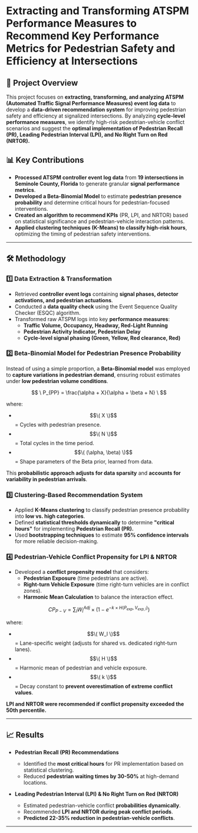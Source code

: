 # **Extracting and Transforming ATSPM Performance Measures to Recommend Key Performance Metrics for Pedestrian Safety and Efficiency at Intersections**

## **🚦 Project Overview**
This project focuses on **extracting, transforming, and analyzing ATSPM (Automated Traffic Signal Performance Measures) event log data** to develop a **data-driven recommendation system** for improving pedestrian safety and efficiency at signalized intersections. By analyzing **cycle-level performance measures**, we identify high-risk pedestrian-vehicle conflict scenarios and suggest the **optimal implementation of Pedestrian Recall (PR), Leading Pedestrian Interval (LPI), and No Right Turn on Red (NRTOR).**

## **📊 Key Contributions**
- **Processed ATSPM controller event log data** from **19 intersections in Seminole County, Florida** to generate granular **signal performance metrics**.
- **Developed a Beta-Binomial Model** to estimate **pedestrian presence probability** and determine critical hours for pedestrian-focused interventions.
- **Created an algorithm to recommend KPIs** (PR, LPI, and NRTOR) based on statistical significance and pedestrian-vehicle interaction patterns.
- **Applied clustering techniques (K-Means) to classify high-risk hours**, optimizing the timing of pedestrian safety interventions.

---

## **🛠️ Methodology**
### **1️⃣ Data Extraction & Transformation**
- Retrieved **controller event logs** containing **signal phases, detector activations, and pedestrian actuations**.
- Conducted a **data quality check** using the Event Sequence Quality Checker (ESQC) algorithm.
- Transformed raw ATSPM logs into key **performance measures**:
  - **Traffic Volume, Occupancy, Headway, Red-Light Running**
  - **Pedestrian Activity Indicator, Pedestrian Delay**
  - **Cycle-level signal phasing (Green, Yellow, Red clearance, Red)**

### **2️⃣ Beta-Binomial Model for Pedestrian Presence Probability**
Instead of using a simple proportion, a **Beta-Binomial model** was employed to **capture variations in pedestrian demand**, ensuring robust estimates under **low pedestrian volume conditions**.

$$
\
P_{PP} = \frac{\alpha + X}{\alpha + \beta + N}
\
$$

where:
- $$\( X \)$$ = Cycles with pedestrian presence.
- $$\( N \)$$ = Total cycles in the time period.
- $$\( (\alpha, \beta) \)$$ = Shape parameters of the Beta prior, learned from data.

This **probabilistic approach adjusts for data sparsity** and **accounts for variability in pedestrian arrivals**.

### **3️⃣ Clustering-Based Recommendation System**
- Applied **K-Means clustering** to classify pedestrian presence probability into **low vs. high categories**.
- Defined **statistical thresholds dynamically** to determine **"critical hours"** for implementing **Pedestrian Recall (PR).**
- Used **bootstrapping techniques** to estimate **95% confidence intervals** for more reliable decision-making.

### **4️⃣ Pedestrian-Vehicle Conflict Propensity for LPI & NRTOR**
- Developed a **conflict propensity model** that considers:
  - **Pedestrian Exposure** (time pedestrians are active).
  - **Right-turn Vehicle Exposure** (time right-turn vehicles are in conflict zones).
  - **Harmonic Mean Calculation** to balance the interaction effect.

$$
\
CP_{P-V} = \sum_l W_l^{Adj} \times (1 - e^{-k \times H(P_{exp}, V_{exp,l})})
\
$$

where:
- $$\( W_l \)$$ = Lane-specific weight (adjusts for shared vs. dedicated right-turn lanes).
- $$\( H \)$$ = Harmonic mean of pedestrian and vehicle exposure.
- $$\( k \)$$ = Decay constant to **prevent overestimation of extreme conflict values**.

**LPI and NRTOR were recommended if conflict propensity exceeded the 50th percentile.**

---

## **📈 Results**
- **Pedestrian Recall (PR) Recommendations**
  - Identified the **most critical hours** for PR implementation based on statistical clustering.
  - Reduced **pedestrian waiting times by 30-50%** at high-demand locations.

- **Leading Pedestrian Interval (LPI) & No Right Turn on Red (NRTOR)**
  - Estimated pedestrian-vehicle conflict **probabilities dynamically**.
  - Recommended **LPI and NRTOR during peak conflict periods**.
  - **Predicted 22-35% reduction in pedestrian-vehicle conflicts**.

---

